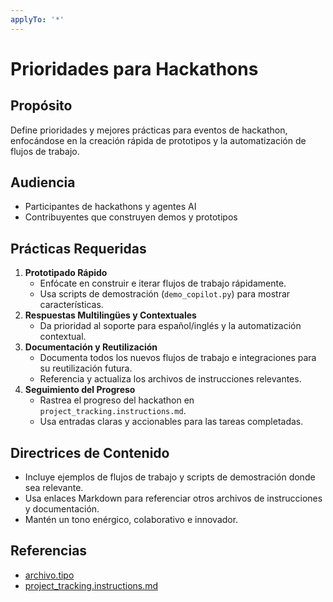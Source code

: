 ```yaml
---
applyTo: '*'
---
```

# Prioridades para Hackathons

## Propósito
Define prioridades y mejores prácticas para eventos de hackathon, enfocándose en la creación rápida de prototipos y la automatización de flujos de trabajo.

## Audiencia
- Participantes de hackathons y agentes AI
- Contribuyentes que construyen demos y prototipos

## Prácticas Requeridas
1. **Prototipado Rápido**
   - Enfócate en construir e iterar flujos de trabajo rápidamente.
   - Usa scripts de demostración (`demo_copilot.py`) para mostrar características.
2. **Respuestas Multilingües y Contextuales**
   - Da prioridad al soporte para español/inglés y la automatización contextual.
3. **Documentación y Reutilización**
   - Documenta todos los nuevos flujos de trabajo e integraciones para su reutilización futura.
   - Referencia y actualiza los archivos de instrucciones relevantes.
4. **Seguimiento del Progreso**
   - Rastrea el progreso del hackathon en `project_tracking.instructions.md`.
   - Usa entradas claras y accionables para las tareas completadas.

## Directrices de Contenido
- Incluye ejemplos de flujos de trabajo y scripts de demostración donde sea relevante.
- Usa enlaces Markdown para referenciar otros archivos de instrucciones y documentación.
- Mantén un tono enérgico, colaborativo e innovador.

## Referencias
- [archivo.tipo](ruta/archivo.tipo)
- [project_tracking.instructions.md](./project_tracking.instructions.md)
